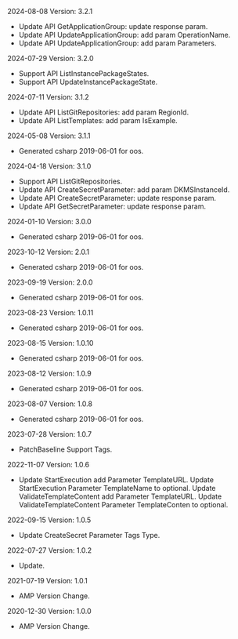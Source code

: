 2024-08-08 Version: 3.2.1
- Update API GetApplicationGroup: update response param.
- Update API UpdateApplicationGroup: add param OperationName.
- Update API UpdateApplicationGroup: add param Parameters.


2024-07-29 Version: 3.2.0
- Support API ListInstancePackageStates.
- Support API UpdateInstancePackageState.


2024-07-11 Version: 3.1.2
- Update API ListGitRepositories: add param RegionId.
- Update API ListTemplates: add param IsExample.


2024-05-08 Version: 3.1.1
- Generated csharp 2019-06-01 for oos.

2024-04-18 Version: 3.1.0
- Support API ListGitRepositories.
- Update API CreateSecretParameter: add param DKMSInstanceId.
- Update API CreateSecretParameter: update response param.
- Update API GetSecretParameter: update response param.


2024-01-10 Version: 3.0.0
- Generated csharp 2019-06-01 for oos.

2023-10-12 Version: 2.0.1
- Generated csharp 2019-06-01 for oos.

2023-09-19 Version: 2.0.0
- Generated csharp 2019-06-01 for oos.

2023-08-23 Version: 1.0.11
- Generated csharp 2019-06-01 for oos.

2023-08-15 Version: 1.0.10
- Generated csharp 2019-06-01 for oos.

2023-08-12 Version: 1.0.9
- Generated csharp 2019-06-01 for oos.

2023-08-07 Version: 1.0.8
- Generated csharp 2019-06-01 for oos.

2023-07-28 Version: 1.0.7
- PatchBaseline Support Tags.

2022-11-07 Version: 1.0.6
- Update StartExecution add Parameter TemplateURL.
   Update StartExecution Parameter TemplateName to optional.
   Update ValidateTemplateContent add Parameter TemplateURL.
   Update ValidateTemplateContent Parameter TemplateConten to optional.

2022-09-15 Version: 1.0.5
- Update CreateSecret Parameter Tags Type.

2022-07-27 Version: 1.0.2
 - Update.

2021-07-19 Version: 1.0.1
- AMP Version Change.

2020-12-30 Version: 1.0.0
- AMP Version Change.

